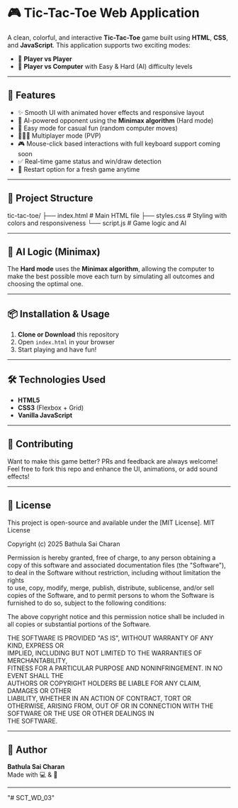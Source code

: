 # 🎮 Tic-Tac-Toe Web Application

A clean, colorful, and interactive **Tic-Tac-Toe** game built using **HTML**, **CSS**, and **JavaScript**. This application supports two exciting modes:

- 👤 **Player vs Player**
- 🤖 **Player vs Computer** with Easy & Hard (AI) difficulty levels

---

## 🚀 Features

- ✨ Smooth UI with animated hover effects and responsive layout
- 🧠 AI-powered opponent using the **Minimax algorithm** (Hard mode)
- 🎯 Easy mode for casual fun (random computer moves)
- 🧑‍🤝‍🧑 Multiplayer mode (PVP)
- 🎮 Mouse-click based interactions with full keyboard support coming soon
- ✅ Real-time game status and win/draw detection
- 🔄 Restart option for a fresh game anytime

---

## 📂 Project Structure

tic-tac-toe/
├── index.html # Main HTML file
├── styles.css # Styling with colors and responsiveness
└── script.js # Game logic and AI

---

## 🧠 AI Logic (Minimax)
The **Hard mode** uses the **Minimax algorithm**, allowing the computer to make the best possible move each turn by simulating all outcomes and choosing the optimal one.

---

## 📦 Installation & Usage

1. **Clone or Download** this repository
2. Open `index.html` in your browser
3. Start playing and have fun!

---

## 🛠️ Technologies Used

- **HTML5**
- **CSS3** (Flexbox + Grid)
- **Vanilla JavaScript**

---

## 🙌 Contributing

Want to make this game better? PRs and feedback are always welcome!  
Feel free to fork this repo and enhance the UI, animations, or add sound effects!

---

## 📃 License

This project is open-source and available under the [MIT License].
MIT License

Copyright (c) 2025 Bathula Sai Charan

Permission is hereby granted, free of charge, to any person obtaining a copy
of this software and associated documentation files (the "Software"), to deal
in the Software without restriction, including without limitation the rights  
to use, copy, modify, merge, publish, distribute, sublicense, and/or sell      
copies of the Software, and to permit persons to whom the Software is          
furnished to do so, subject to the following conditions:                       

The above copyright notice and this permission notice shall be included in    
all copies or substantial portions of the Software.                            

THE SOFTWARE IS PROVIDED "AS IS", WITHOUT WARRANTY OF ANY KIND, EXPRESS OR    
IMPLIED, INCLUDING BUT NOT LIMITED TO THE WARRANTIES OF MERCHANTABILITY,      
FITNESS FOR A PARTICULAR PURPOSE AND NONINFRINGEMENT. IN NO EVENT SHALL THE   
AUTHORS OR COPYRIGHT HOLDERS BE LIABLE FOR ANY CLAIM, DAMAGES OR OTHER        
LIABILITY, WHETHER IN AN ACTION OF CONTRACT, TORT OR OTHERWISE, ARISING FROM, 
OUT OF OR IN CONNECTION WITH THE SOFTWARE OR THE USE OR OTHER DEALINGS IN     
THE SOFTWARE.

---

## 📌 Author

**Bathula Sai Charan**  
Made with 💻 & 🎨

---
"# SCT_WD_03" 
